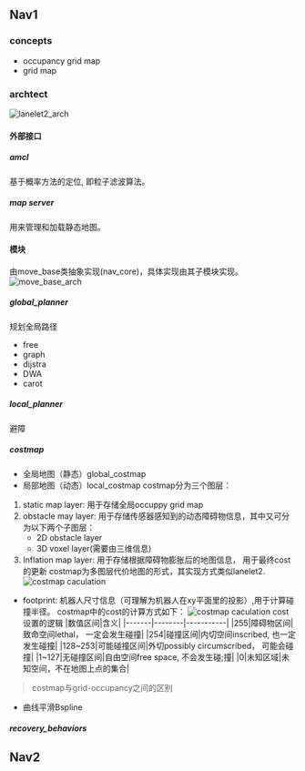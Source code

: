 ## Nav1
### concepts
- occupancy grid map
- grid map
### archtect
![lanelet2_arch](ros_nav_arch.png)
#### 外部接口
##### amcl
基于概率方法的定位, 即粒子滤波算法。
##### map server
用来管理和加载静态地图。

#### 模块
由move_base类抽象实现(nav_core)，具体实现由其子模块实现。
![move_base_arch](move_base.png)
##### global_planner
规划全局路径
- free
- graph
- dijstra
- DWA
- carot
##### local_planner
避障

##### costmap
- 全局地图（静态）global_costmap
- 局部地图（动态）local_costmap
costmap分为三个图层：
1. static map layer: 用于存储全局occuppy grid map
2. obstacle may layer: 用于存储传感器感知到的动态障碍物信息，其中又可分为以下两个子图层：
	- 2D obstacle layer
	- 3D voxel layer(需要由三维信息)
3. Inflation map layer: 用于存储根据障碍物膨胀后的地图信息， 用于最终cost的更新
costmap为多图层代价地图的形式，其实现方式类似lanelet2.
![costmap caculation](multi_layer_costmap.png)
- footprint: 机器人尺寸信息（可理解为机器人在xy平面里的投影）,用于计算碰撞半径。
costmap中的cost的计算方式如下：
![costmap caculation](ros_costmap_cost.png)
cost设置的逻辑
|数值区间|含义|
|-------|--------|-----------|
|255|障碍物区间|致命空间lethal， 一定会发生碰撞|
|254|碰撞区间|内切空间inscribed, 也一定发生碰撞|
|128~253|可能碰撞区间|外切possibly circumscribed， 可能会碰撞|
|1~127|无碰撞区间|自由空间free space, 不会发生碰;撞|
|0|未知区域|未知空间，不在地图上点的集合|
> costmap与grid-occupancy之间的区别

- 曲线平滑Bspline
##### recovery_behaviors


## Nav2
